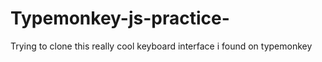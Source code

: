 # Typemonkey-js-practice-
Trying to clone this really cool keyboard interface i found on typemonkey
